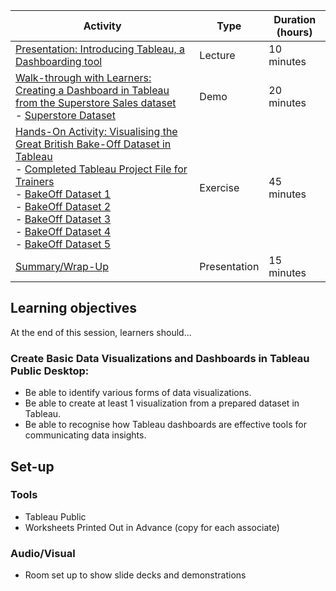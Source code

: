 
| Activity | Type | Duration (hours) |
| --- | --- | --- |
| [Presentation: Introducing Tableau, a Dashboarding tool](./TableauPresentation.slides.md)  | Lecture |	10 minutes |
| [Walk-through with Learners: Creating a Dashboard in Tableau from the Superstore Sales dataset](./TasterDay_TableauDemo.docx) <br> - [Superstore Dataset](./SampleSuperstoreData.csv) | Demo | 20 minutes |
| [Hands-On Activity: Visualising the Great British Bake-Off Dataset in Tableau](./TasterDay_LearnerActivity_Tableau.docx) <br> - [Completed Tableau Project File for Trainers](./TasterDay_LearnerActivity_Tableau_completed.twb) <br> - [BakeOff Dataset 1](./GBBO%20Datafiles/Bakers.csv) <br> - [BakeOff Dataset 2](./GBBO%20Datafiles/ChallengeBakes.csv) <br> - [BakeOff Dataset 3](./GBBO%20Datafiles/Episodes.csv) <br> - [BakeOff Dataset 4](./GBBO%20Datafiles/Outcomes.csv) <br> - [BakeOff Dataset 5](./GBBO%20Datafiles/Seasons.csv) | Exercise | 45 minutes |
| [Summary/Wrap-Up](./TasterDay_Summary.slides.md) | Presentation | 15 minutes |


## Learning objectives
At the end of this session, learners should...

### Create Basic Data Visualizations and Dashboards in Tableau Public Desktop:

- Be able to identify various forms of data visualizations.
- Be able to create at least 1 visualization from a prepared dataset in Tableau.
- Be able to recognise how Tableau dashboards are effective tools for communicating data insights.

## Set-up

### Tools
- Tableau Public
- Worksheets Printed Out in Advance (copy for each associate)

### Audio/Visual
- Room set up to show slide decks and demonstrations

